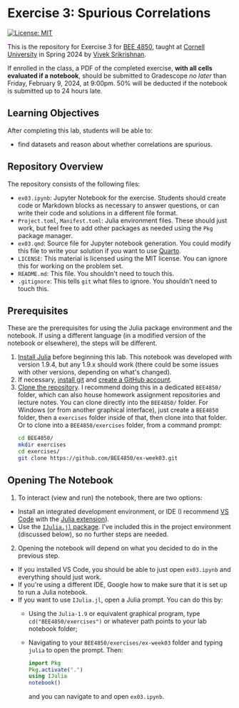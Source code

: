 # Exercise 3:  Spurious Correlations

[![License: MIT](https://img.shields.io/badge/License-MIT-yellow.svg)](https://opensource.org/licenses/MIT)

This is the repository for Exercise 3 for [BEE 4850](https://viveks.me/simulation-data-analysis), taught at [Cornell University](https://cornell.edu) in Spring 2024 by [Vivek Srikrishnan](https://viveks.me).

If enrolled in the class, a PDF of the completed exercise, **with all cells evaluated if a notebook**, should be submitted to Gradescope *no later* than Friday, February 9, 2024, at 9:00pm. 50% will be deducted if the notebook is submitted up to 24 hours late.

## Learning Objectives

After completing this lab, students will be able to:

- find datasets and reason about whether correlations are spurious.

## Repository Overview

The repository consists of the following files:

- `ex03.ipynb`: Jupyter Notebook for the exercise. Students should create code or Markdown blocks as necessary to answer questions, or can write their code and solutions in a different file format. 
- `Project.toml`, `Manifest.toml`: Julia environment files. These should just work, but feel free to add other packages as needed using the `Pkg` package manager. 
- `ex03.qmd`: Source file for Jupyter notebook generation. You could modify this file to write your solution if you want to use [Quarto](https://quarto.org/).
- `LICENSE`: This material is licensed using the MIT license. You can ignore this for working on the problem set.
- `README.md`: This file. You shouldn't need to touch this.
- `.gitignore`: This tells `git` what files to ignore. You shouldn't need to touch this.

## Prerequisites

These are the prerequisites for using the Julia package environment and the notebook. If using a different language (in a modified version of the notebook or elsewhere), the steps will be different.

1. [Install Julia](https://julialang.org/downloads/) before beginning this lab. This notebook was developed with version 1.9.4, but any 1.9.x should work (there could be some issues with other versions, depending on what's changed).
2. If necessary, [install git](https://happygitwithr.com/install-git.html) and [create a GitHub account](https://github.com). 
3. [Clone the repository](https://docs.github.com/en/repositories/creating-and-managing-repositories/cloning-a-repository). I recommend doing this in a dedicated `BEE4850/` folder, which can also house homework assignment repositories and lecture notes. You can clone directly into the `BEE4850/` folder.   For Windows (or from another graphical interface), just create a `BEE4850` folder, then a `exercises` folder inside of that, then clone into that folder. Or to clone into a `BEE4850/exercises` folder, from a command prompt:
    ```bash
    cd BEE4850/
    mkdir exercises
    cd exercises/
    git clone https://github.com/BEE4850/ex-week03.git
    ```

## Opening The Notebook

1. To interact (view and run) the notebook, there are two options:
  - Install an integrated development environment, or IDE (I recommend [VS Code](https://code.visualstudio.com/) with the [Julia extension](https://marketplace.visualstudio.com/items?itemName=julialang.language-julia)). 
  - Use the [`IJulia.jl` package](https://github.com/JuliaLang/IJulia.jl). I've included this in the project environment (discussed below), so no further steps are needed.  
2. Opening the notebook will depend on what you decided to do in the previous step. 
  - If you installed VS Code, you should be able to just open `ex03.ipynb` and everything should just work. 
  - If you're using a different IDE, Google how to make sure that it is set up to run a Julia notebook.
  - If you want to use `IJulia.jl`, open a Julia prompt. You can do this by:
    - Using the `Julia-1.9` or equivalent graphical program, type `cd("BEE4850/exercises")` or whatever path points to your lab notebook folder;
    - Navigating to your `BEE4850/exercises/ex-week03` folder and typing `julia` to open the prompt. Then:
    
      ```julia
      import Pkg
      Pkg.activate(".")
      using IJulia
      notebook()
      ```
      and you can navigate to and open `ex03.ipynb`.
